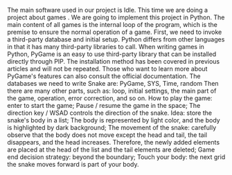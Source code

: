 The main software used in our project is Idle. This time we are doing a project about games . We are going to implement this project in Python. The main content of all games is the internal loop of the program, which is the premise to ensure the normal operation of a game. First, we need to invoke a third-party database and initial setup. Python differs from other languages in that it has many third-party libraries to call. When writing games in Python, PyGame is an easy to use third-party library that can be installed directly through PIP. The installation method has been covered in previous articles and will not be repeated. Those who want to learn more about PyGame's features can also consult the official documentation. The databases we need to write Snake are: PyGame, SYS, Time, random Then there are many other parts, such as: loop, initial settings, the main part of the game, operation, error correction, and so on.
How to play the game: enter to start the game; Pause / resume the game in the space; The direction key / WSAD controls the direction of the snake.
Idea: store the snake's body in a list; The body is represented by light color, and the body is highlighted by dark background;
The movement of the snake: carefully observe that the body does not move except the head and tail, the tail disappears, and the head increases. Therefore, the newly added elements are placed at the head of the list and the tail elements are deleted;
Game end decision strategy: beyond the boundary; Touch your body: the next grid the snake moves forward is part of your body.
